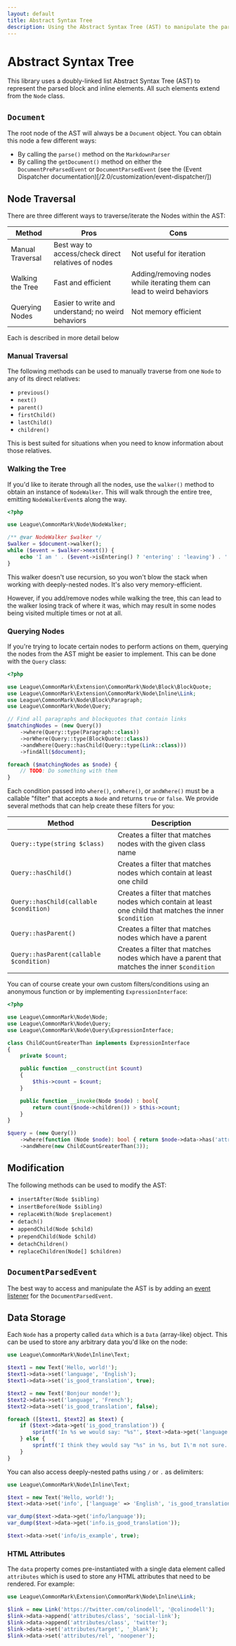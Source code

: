 ```yaml
---
layout: default
title: Abstract Syntax Tree
description: Using the Abstract Syntax Tree (AST) to manipulate the parsed content
---
```


Abstract Syntax Tree
====================

This library uses a doubly-linked list Abstract Syntax Tree (AST) to represent the parsed block and inline elements.  All such elements extend from the `Node` class.

## `Document`

The root node of the AST will always be a `Document` object.  You can obtain this node a few different ways:

 - By calling the `parse()` method on the `MarkdownParser`
 - By calling the `getDocument()` method on either the `DocumentPreParsedEvent` or `DocumentParsedEvent` (see the (Event Dispatcher documentation)[/2.0/customization/event-dispatcher/])

## Node Traversal

There are three different ways to traverse/iterate the Nodes within the AST:

| Method | Pros | Cons |
| --- | --- | --- |
| Manual Traversal | Best way to access/check direct relatives of nodes | Not useful for iteration |
| Walking the Tree | Fast and efficient | Adding/removing nodes while iterating them can lead to weird behaviors |
| Querying Nodes | Easier to write and understand; no weird behaviors | Not memory efficient |

Each is described in more detail below

### Manual Traversal

The following methods can be used to manually traverse from one `Node` to any of its direct relatives:

* `previous()`
* `next()`
* `parent()`
* `firstChild()`
* `lastChild()`
* `children()`

This is best suited for situations when you need to know information about those relatives.

### Walking the Tree

If you'd like to iterate through all the nodes, use the `walker()` method to obtain an instance of `NodeWalker`.  This will walk through the entire tree, emitting `NodeWalkerEvent`s along the way.

~~~php
<?php

use League\CommonMark\Node\NodeWalker;

/** @var NodeWalker $walker */
$walker = $document->walker();
while ($event = $walker->next()) {
    echo 'I am ' . ($event->isEntering() ? 'entering' : 'leaving') . ' a ' . get_class($event->getNode()) . ' node' . "\n";
}
~~~

This walker doesn't use recursion, so you won't blow the stack when working with deeply-nested nodes.  It's also very memory-efficient.

However, if you add/remove nodes while walking the tree, this can lead to the walker losing track of where it was, which may result in some nodes being visited multiple times or not at all.

### Querying Nodes

If you're trying to locate certain nodes to perform actions on them, querying the nodes from the AST might be easier to implement.  This can be done with the `Query` class:

~~~php
<?php

use League\CommonMark\Extension\CommonMark\Node\Block\BlockQuote;
use League\CommonMark\Extension\CommonMark\Node\Inline\Link;
use League\CommonMark\Node\Block\Paragraph;
use League\CommonMark\Node\Query;

// Find all paragraphs and blockquotes that contain links
$matchingNodes = (new Query())
    ->where(Query::type(Paragraph::class))
    ->orWhere(Query::type(BlockQuote::class))
    ->andWhere(Query::hasChild(Query::type(Link::class)))
    ->findAll($document);

foreach ($matchingNodes as $node) {
    // TODO: Do something with them
}
~~~

Each condition passed into `where()`, `orWhere()`, or `andWhere()` must be a callable "filter" that accepts a `Node` and returns `true` or `false`.  We provide several methods that can help create these filters for you:

| Method | Description |
| --- | --- |
| `Query::type(string $class)` | Creates a filter that matches nodes with the given class name |
| `Query::hasChild()` | Creates a filter that matches nodes which contain at least one child |
| `Query::hasChild(callable $condition)` | Creates a filter that matches nodes which contain at least one child that matches the inner `$condition` |
| `Query::hasParent()` | Creates a filter that matches nodes which have a parent |
| `Query::hasParent(callable $condition)` | Creates a filter that matches nodes which have a parent that matches the inner `$condition` |

You can of course create your own custom filters/conditions using an anonymous function or by implementing `ExpressionInterface`:

~~~php
<?php

use League\CommonMark\Node\Node;
use League\CommonMark\Node\Query;
use League\CommonMark\Node\Query\ExpressionInterface;

class ChildCountGreaterThan implements ExpressionInterface
{
    private $count;

    public function __construct(int $count)
    {
        $this->count = $count;
    }

    public function __invoke(Node $node) : bool{
        return count($node->children()) > $this->count;
    }
}

$query = (new Query())
    ->where(function (Node $node): bool { return $node->data->has('attributes/class'); })
    ->andWhere(new ChildCountGreaterThan(3));
~~~

## Modification

The following methods can be used to modify the AST:

* `insertAfter(Node $sibling)`
* `insertBefore(Node $sibling)`
* `replaceWith(Node $replacement)`
* `detach()`
* `appendChild(Node $child)`
* `prependChild(Node $child)`
* `detachChildren()`
* `replaceChildren(Node[] $children)`

## `DocumentParsedEvent`

The best way to access and manipulate the AST is by adding an [event listener](/2.0/customization/event-dispatcher/) for the `DocumentParsedEvent`.

## Data Storage

Each `Node` has a property called `data` which is a `Data` (array-like) object.  This can be used to store any arbitrary data you'd like on the node:

```php
use League\CommonMark\Node\Inline\Text;

$text1 = new Text('Hello, world!');
$text1->data->set('language', 'English');
$text1->data->set('is_good_translation', true);

$text2 = new Text('Bonjour monde!');
$text2->data->set('language', 'French');
$text2->data->set('is_good_translation', false);

foreach ([$text1, $text2] as $text) {
    if ($text->data->get('is_good_translation')) {
        sprintf('In %s we would say: "%s"', $text->data->get('language'), $text->getLiteral());
    } else {
        sprintf('I think they would say "%s" in %s, but I\'m not sure.', $text->getLiteral(), $text->data->get('language'));
    }
}
```

You can also access deeply-nested paths using `/` or `.` as delimiters:

```php
use League\CommonMark\Node\Inline\Text;

$text = new Text('Hello, world!');
$text->data->set('info', ['language' => 'English', 'is_good_translation' => true]);

var_dump($text->data->get('info/language'));
var_dump($text->data->get('info.is_good_translation'));

$text->data->set('info/is_example', true);
```

### HTML Attributes

The `data` property comes pre-instantiated with a single data element called `attributes` which is used to store any HTML attributes that need to be rendered.  For example:

```php
use League\CommonMark\Extension\CommonMark\Node\Inline\Link;

$link = new Link('https://twitter.com/colinodell', '@colinodell');
$link->data->append('attributes/class', 'social-link');
$link->data->append('attributes/class', 'twitter');
$link->data->set('attributes/target', '_blank');
$link->data->set('attributes/rel', 'noopener');
```
